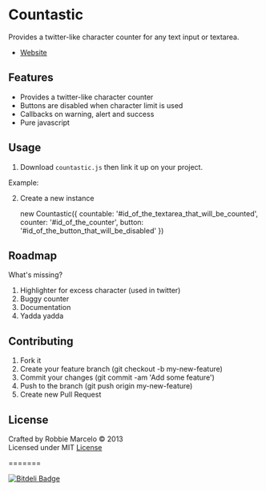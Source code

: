 Countastic
==========

Provides a twitter-like character counter for any text input or textarea.

+ [Website]

## Features

+ Provides a twitter-like character counter
+ Buttons are disabled when character limit is used
+ Callbacks on warning, alert and success
+ Pure javascript

## Usage

1. Download ```countastic.js``` then link it up on your project.

Example:
    <link rel="stylesheet" type="text/css" href="js/countastic.js"> 

2. Create a new instance

    new Countastic({
      countable: '#id_of_the_textarea_that_will_be_counted',
      counter: '#id_of_the_counter',
      button: '#id_of_the_button_that_will_be_disabled'
    })


## Roadmap

What's missing?

1. Highlighter for excess character (used in twitter)
2. Buggy counter
3. Documentation
4. Yadda yadda

## Contributing

1. Fork it
2. Create your feature branch (git checkout -b my-new-feature)
3. Commit your changes (git commit -am 'Add some feature')
4. Push to the branch (git push origin my-new-feature)
5. Create new Pull Request

## License

Crafted by Robbie Marcelo © 2013
<br/> Licensed under MIT [License]

=======


[![Bitdeli Badge](https://d2weczhvl823v0.cloudfront.net/rbmrclo/countastic/trend.png)](https://bitdeli.com/free "Bitdeli Badge")


[Website]: http://www.robbiemarcelo/countastic
[License]: http://opensource.org/licenses/mit-license.php
